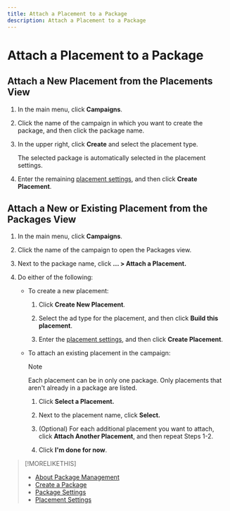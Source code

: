 ```yaml
---
title: Attach a Placement to a Package
description: Attach a Placement to a Package
---
```


# Attach a Placement to a Package

## Attach a New Placement from the Placements View

1. In the main menu, click **Campaigns**.

1. Click the name of the campaign in which you want to create the package, and then click the package name.

1. In the upper right, click **Create** and select the placement type.

     The selected package is automatically selected in the placement settings.

1. Enter the remaining [placement settings](/help/dsp/campaign-management/placements/placement-settings.md), and then click **Create Placement**.

## Attach a New or Existing Placement from the Packages View

1. In the main menu, click **Campaigns**.

1. Click the name of the campaign to open the Packages view.

1. Next to the package name, click  **... > Attach a Placement.**

1. Do either of the following:

    * To create a new placement:

        1. Click **Create New Placement**.

        1.  Select the ad type for the placement, and then click **Build this placement**.

        1. Enter the [placement settings](/help/dsp/campaign-management/placements/placement-settings.md), and then click **Create Placement**.

    * To attach an existing placement in the campaign:

       >[!NOTE]
       >
       >Each placement can be in only one package. Only placements that aren't already in a package are listed.
    
        1. Click **Select a Placement.**

        1. Next to the placement name, click **Select.**

        1. (Optional) For each additional placement you want to attach, click **Attach Another Placement**, and then repeat Steps 1-2.

        1. Click **I'm done for now**.

>[!MORELIKETHIS]
>
>* [About Package Management](package-about.md)
>* [Create a Package](package-create.md)
>* [Package Settings](package-settings.md)
>* [Placement Settings](/help/dsp/campaign-management/placements/placement-settings.md)
